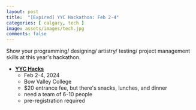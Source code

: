 ```yaml
---
layout: post
title:  "[Expired] YYC Hackathon: Feb 2-4"
categories: [ calgary, tech ]
image: assets/images/tech.jpg
comments: false
---
```


Show your programming/ designing/ artistry/ testing/ project management skills at this year's hackathon.

- **[YYC Hacks](https://yychacks.ca/)**
    - Feb 2-4, 2024
    - Bow Valley College
    - $20 entrance fee, but there's snacks, lunches, and dinner
    - need a team of 6-10 people
    - pre-registration required

